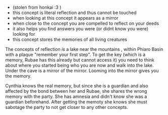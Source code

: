 
- (stolen from honkai :3 )
- this concept is literal reflection and thus cannot be touched
- when looking at this concept it appears as a mirror
- when close to the concept you are compelled to reflect on your deeds
- it also helps you find answers you were (or didnt know you were) looking for
- this concept stores the memories of all living creatures


The concepts of reflection *is* a lake near the mountains , within Phiaro Basin with a plaque "remember your first step". To get the key (which is a memory, Rubae has this already but cannot access it) you need to think about where you started being who you are now and walk into the lake. Under the cave is a mirror of the mirror. Looming into the mirror gives you the memory.


Cynthia knows the real memory, but since she is a guardian and also affected by the bond between her and Rubae, she shares the wrong memory with the party. She has amnesia and didn't know she was a guardian beforehand. After getting the memoty she knows she must sabotage the party to not get closer to any other concepts.
